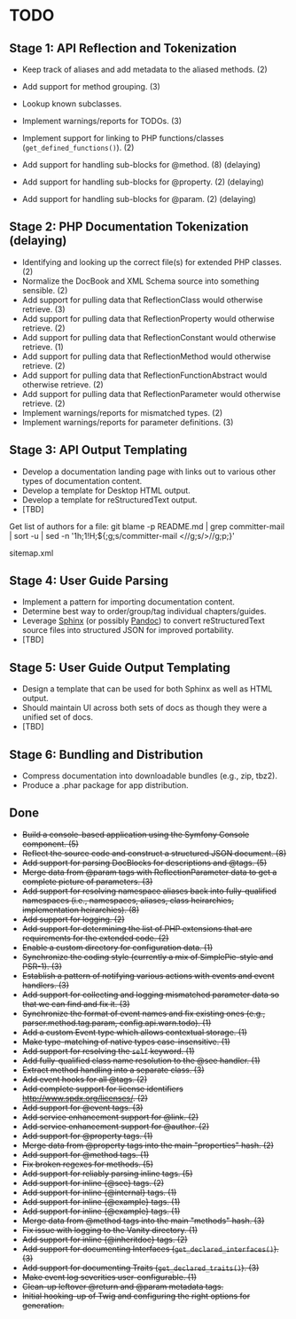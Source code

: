 # TODO

## Stage 1: API Reflection and Tokenization

* Keep track of aliases and add metadata to the aliased methods. (2)
* Add support for method grouping. (3)
* Lookup known subclasses.
* Implement warnings/reports for TODOs. (3)
* Implement support for linking to PHP functions/classes (`get_defined_functions()`). (2)

* Add support for handling sub-blocks for @method. (8) (delaying)
* Add support for handling sub-blocks for @property. (2) (delaying)
* Add support for handling sub-blocks for @param. (2) (delaying)


## Stage 2: PHP Documentation Tokenization (delaying)

* Identifying and looking up the correct file(s) for extended PHP classes. (2)
* Normalize the DocBook and XML Schema source into something sensible. (2)
* Add support for pulling data that ReflectionClass would otherwise retrieve. (3)
* Add support for pulling data that ReflectionProperty would otherwise retrieve. (2)
* Add support for pulling data that ReflectionConstant would otherwise retrieve. (1)
* Add support for pulling data that ReflectionMethod would otherwise retrieve. (2)
* Add support for pulling data that ReflectionFunctionAbstract would otherwise retrieve. (2)
* Add support for pulling data that ReflectionParameter would otherwise retrieve. (2)
* Implement warnings/reports for mismatched types. (2)
* Implement warnings/reports for parameter definitions. (3)


## Stage 3: API Output Templating

* Develop a documentation landing page with links out to various other types of documentation content.
* Develop a template for Desktop HTML output.
* Develop a template for reStructuredText output.
* [TBD]

<meta name="msapplication-TileImage" content="/windows-tile.png">
<meta name="msapplication-TileColor" content="#ffffff">
<link rel="search" type="application/opensearchdescription+xml" href="/opensearch.xml" title="GitHub">

Get list of authors for a file:
git blame -p README.md | grep committer-mail | sort -u | sed -n '1h;1!H;${;g;s/committer-mail <//g;s/>//g;p;}'

sitemap.xml

## Stage 4: User Guide Parsing

* Implement a pattern for importing documentation content.
* Determine best way to order/group/tag individual chapters/guides.
* Leverage [Sphinx](http://sphinx.pocoo.org) (or possibly [Pandoc](http://johnmacfarlane.net/pandoc/)) to convert reStructuredText source files into structured JSON for improved portability.
* [TBD]


## Stage 5: User Guide Output Templating

* Design a template that can be used for both Sphinx as well as HTML output.
* Should maintain UI across both sets of docs as though they were a unified set of docs.
* [TBD]


## Stage 6: Bundling and Distribution

* Compress documentation into downloadable bundles (e.g., zip, tbz2).
* Produce a .phar package for app distribution.


## Done

* ~~Build a console-based application using the Symfony Console component. (5)~~
* ~~Reflect the source code and construct a structured JSON document. (8)~~
* ~~Add support for parsing DocBlocks for descriptions and @tags. (5)~~
* ~~Merge data from @param tags with ReflectionParameter data to get a complete picture of parameters. (3)~~
* ~~Add support for resolving namespace aliases back into fully-qualified namespaces (i.e., namespaces, aliases, class heirarchies, implementation heirarchies). (8)~~
* ~~Add support for logging. (2)~~
* ~~Add support for determining the list of PHP extensions that are requirements for the extended code. (2)~~
* ~~Enable a custom directory for configuration data. (1)~~
* ~~Synchronize the coding style (currently a mix of SimplePie-style and PSR-1). (3)~~
* ~~Establish a pattern of notifying various actions with events and event handlers. (3)~~
* ~~Add support for collecting and logging mismatched parameter data so that we can find and fix it. (3)~~
* ~~Synchronize the format of event names and fix existing ones (e.g., parser.method.tag.param, config.api.warn.todo). (1)~~
* ~~Add a custom Event type which allows contextual storage. (1)~~
* ~~Make type-matching of native types case-insensitive. (1)~~
* ~~Add support for resolving the `self` keyword. (1)~~
* ~~Add fully-qualified class name resolution to the @see handler. (1)~~
* ~~Extract method handling into a separate class. (3)~~
* ~~Add event hooks for all @tags. (2)~~
* ~~Add complete support for license identifiers <http://www.spdx.org/licenses/>. (2)~~
* ~~Add support for @event tags. (3)~~
* ~~Add service enhancement support for @link. (2)~~
* ~~Add service enhancement support for @author. (2)~~
* ~~Add support for @property tags. (1)~~
* ~~Merge data from @property tags into the main "properties" hash. (2)~~
* ~~Add support for @method tags. (1)~~
* ~~Fix broken regexes for methods. (5)~~
* ~~Add support for reliably parsing inline tags. (5)~~
* ~~Add support for inline {@see} tags. (2)~~
* ~~Add support for inline {@internal} tags. (1)~~
* ~~Add support for inline {@example} tags. (1)~~
* ~~Add support for inline {@example} tags. (1)~~
* ~~Merge data from @method tags into the main "methods" hash. (3)~~
* ~~Fix issue with logging to the Vanity directory. (1)~~
* ~~Add support for inline {@inheritdoc} tags. (2)~~
* ~~Add support for documenting Interfaces (`get_declared_interfaces()`). (3)~~
* ~~Add support for documenting Traits (`get_declared_traits()`). (3)~~
* ~~Make event log severities user-configurable. (1)~~
* ~~Clean-up leftover @return and @param metadata tags.~~
* ~~Initial hooking-up of Twig and configuring the right options for generation.~~


